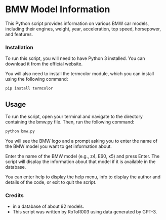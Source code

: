 
# BMW Model Information
This Python script provides information on various BMW car models, including their engines, weight, year, acceleration, top speed, horsepower, and features.

### Installation
To run this script, you will need to have Python 3 installed. You can download it from the official website.

You will also need to install the termcolor module, which you can install using the following command:
```python
pip install termcolor
```
## Usage
To run the script, open your terminal and navigate to the directory containing the bmw.py file. Then, run the following command:

```python
python bmw.py
```
You will see the BMW logo and a prompt asking you to enter the name of the BMW model you want to get information about.

Enter the name of the BMW model (e.g., z4, E60, x5) and press Enter. The script will display the information about that model if it is available in the database.

You can enter help to display the help menu, info to display the author and details of the code, or exit to quit the script.


### Credits
- in a database of about 92 models.
- This script was written by RoToR003 using data generated by GPT-3.
